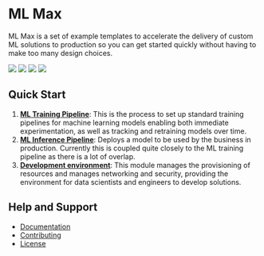 # ML Max

ML Max is a set of example templates to accelerate the delivery of custom ML
solutions to production so you can get started quickly without having to make
too many design choices.

![](https://img.shields.io/badge/License-Apache%202.0-blue.svg)
![](https://readthedocs.org/projects/mlmax/badge/?version=latest)
![](https://img.shields.io/github/v/release/awslabs/mlmax.svg)
![](https://img.shields.io/badge/code_style-black-000000.svg)

## Quick Start

1. [**ML Training
   Pipeline**](https://github.com/awslabs/mlmax/blob/main/modules/pipeline/):
This is the process to set up standard training pipelines for machine learning
models enabling both immediate experimentation, as well as tracking and
retraining models over time.
2. [**ML Inference
   Pipeline**](https://github.com/awslabs/mlmax/blob/main/modules/pipeline/):
Deploys a model to be used by the business in production. Currently this is
coupled quite closely to the ML training pipeline as there is a lot of overlap.
3. [**Development
   environment**](https://github.com/awslabs/mlmax/blob/main/modules/environment/):
This module manages the provisioning of resources and manages networking and
security, providing the environment for data scientists and engineers to
develop solutions.

## Help and Support

* [Documentation](https://mlmax.readthedocs.io/en/latest/index.html#)
* [Contributing](https://github.com/awslabs/mlmax/blob/main/CONTRIBUTING.md)
* [License](https://github.com/awslabs/mlmax/blob/main/LICENSE)
